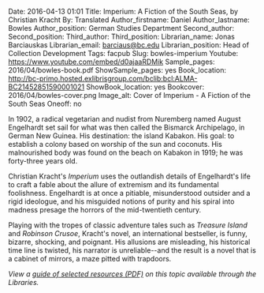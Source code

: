 Date: 2016-04-13 01:01
Title: Imperium: A Fiction of the South Seas, by Christian Kracht
By: Translated
Author_firstname: Daniel
Author_lastname: Bowles
Author_position: German Studies Department
Second_author:
Second_position:
Third_author:
Third_position:
Librarian_name: Jonas Barciauskas
Librarian_email: barciaus@bc.edu
Librarian_position: Head of Collection Development 
Tags: facpub
Slug: bowles-imperium 
Youtube: https://www.youtube.com/embed/d0ajaaRDMik
Sample_pages: 2016/04/bowles-book.pdf
ShowSample_pages: yes
Book_location: http://bc-primo.hosted.exlibrisgroup.com/bclib:bcl:ALMA-BC21452851590001021
ShowBook_location: yes
Bookcover: 2016/04/bowles-cover.png
Image_alt: Cover of Imperium - A Fiction of the South Seas
Oneoff: no

<p>In 1902, a radical vegetarian and nudist from Nuremberg named August Engelhardt set sail for what was then called the Bismarck Archipelago, in German New Guinea.  His destination: the island Kabakon. His goal: to establish a colony based on worship of the sun and coconuts. His malnourished body was found on the beach on Kabakon in 1919; he was forty-three years old.</p>

<p>Christian Kracht's <em>Imperium</em> uses the outlandish details of Engelhardt's life to craft a fable about the allure of extremism and its fundamental foolishness. Engelhardt is at once a pitiable, misunderstood outsider and a rigid ideologue, and his misguided notions of purity and his spiral into madness presage the horrors of the mid-twentieth century.</p>

<p>Playing with the tropes of classic adventure tales such as <em>Treasure Island</em> and <em>Robinson Crusoe</em>, Kracht's novel, an international bestseller, is funny, bizarre, shocking, and poignant. His allusions are misleading, his historical time line is twisted, his narrator is unreliable--and the result is a novel that is a cabinet of mirrors, a maze pitted with trapdoors.</p>


<em>View a <a href="http://library.bc.edu/theme/img/facpub/2016/04/bowles-guide.pdf">guide of selected resources (PDF)</a> on this topic available through the Libraries. </em>